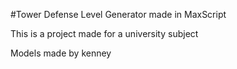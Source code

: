 #Tower Defense Level Generator made in MaxScript

This is a project made for a university subject

Models made by kenney
